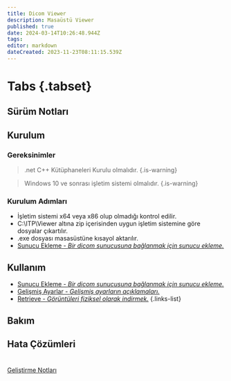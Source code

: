 ```yaml
---
title: Dicom Viewer 
description: Masaüstü Viewer
published: true
date: 2024-03-14T10:26:48.944Z
tags: 
editor: markdown
dateCreated: 2023-11-23T08:11:15.539Z
---
```


# Tabs {.tabset}
## Sürüm Notları

## Kurulum

### Gereksinimler

> .net C++ Kütüphaneleri Kurulu olmalıdır.
{.is-warning}

> Windows 10 ve sonrası işletim sistemi olmalıdır.
{.is-warning}

### Kurulum Adımları

- İşletim sistemi x64 veya x86 olup olmadığı kontrol edilir.
- C:\ITP\Viewer altına zip içerisinden uygun işletim sistemine göre dosyalar çıkartılır.
- .exe dosyası masasüstüne kısayol aktarılır.
- [Sunucu Ekleme - *Bir dicom sunucusuna bağlanmak için sunucu ekleme.*](/Uygulamalar/DicomViewer/K001)


## Kullanım
- [Sunucu Ekleme - *Bir dicom sunucusuna bağlanmak için sunucu ekleme.*](/Uygulamalar/DicomViewer/K001)
- [Gelişmiş Ayarlar - *Gelişmiş ayarların açıklamaları.*](/Uygulamalar/DicomViewer/GelişmişAyarlar)
- [Retrieve - *Görüntüleri fiziksel olarak indirmek.*](/Uygulamalar/DicomViewer/Retrieve)
{.links-list}

## Bakım
## Hata Çözümleri


#
[Geliştirme Notları](/Gelistirme/DicomViewer)
